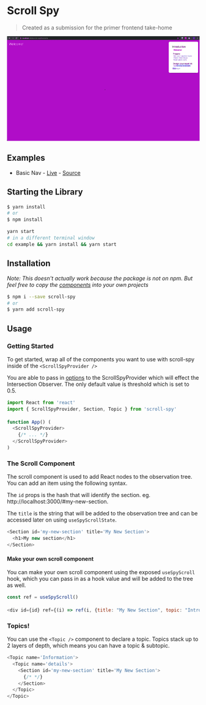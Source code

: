 # Scroll Spy

> Created as a submission for the primer frontend take-home

<img src='./screenshot.gif'/>

## Examples

- Basic Nav - [Live](https://lucas8.github.io/scroll-spy) - [Source](./example)

## Starting the Library

```bash
$ yarn install
# or
$ npm install
```

```bash
yarn start
# in a different terminal window
cd example && yarn install && yarn start
```

## Installation

_Note: This doesn't actually work because the package is not on npm. But feel free to copy the [components](./src/components) into your own projects_

```bash
$ npm i --save scroll-spy
# or
$ yarn add scroll-spy
```

## Usage

### Getting Started

To get started, wrap all of the components you want to use with scroll-spy inside of the `<ScrollSpyProvider />`

You are able to pass in [options](https://developer.mozilla.org/en-US/docs/Web/API/Intersection_Observer_API#Intersection_observer_options) to the ScrollSpyProvider which will effect the Intersection Observer. The only default value is threshold which is set to 0.5.

```js
import React from 'react'
import { ScrollSpyProvider, Section, Topic } from 'scroll-spy'

function App() (
  <ScrollSpyProvider>
    {/* ... */}
  </ScrollSpyProvider>
)
```

### The Scroll Component

The scroll component is used to add React nodes to the observation tree. You can add an item using the following syntax.

The `id` props is the hash that will identify the section.
eg. http://localhost:3000/#my-new-section.

The `title` is the string that will be added to the observation tree and can be accessed later on using `useSpyScrollState`.

```js
<Section id='my-new-section' title='My New Section'>
  <h1>My new section</h1>
</Section>
```

#### Make your own scroll component

You can make your own scroll component using the exposed `useSpyScroll` hook, which you can pass in as a hook value and will be added to the tree as well.

```js
const ref = useSpyScroll()

<div id={id} ref={(i) => ref(i, {title: "My New Section", topic: "Intro to Elixir"})}></div>
```

### Topics!

You can use the `<Topic />` component to declare a topic. Topics stack up to 2 layers of depth, which means you can have a topic & subtopic.

```js
<Topic name='Information'>
  <Topic name='details'>
    <Section id='my-new-section' title='My New Section'>
      {/* */}
    </Section>
  </Topic>
</Topic>
```
